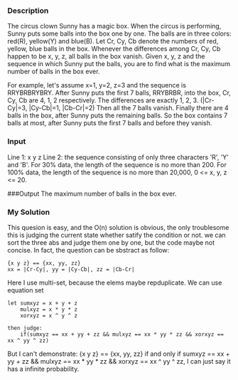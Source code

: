 ### Description

The circus clown Sunny has a magic box. When the circus is performing, Sunny puts some balls into the box one by one. The balls are in three colors: red(R), yellow(Y) and blue(B). Let Cr, Cy, Cb denote the numbers of red, yellow, blue balls in the box. Whenever the differences among Cr, Cy, Cb happen to be x, y, z, all balls in the box vanish. Given x, y, z and the sequence in which Sunny put the balls, you are to find what is the maximum number of balls in the box ever.

For example, let's assume x=1, y=2, z=3 and the sequence is RRYBRBRYBRY. After Sunny puts the first 7 balls, RRYBRBR, into the box, Cr, Cy, Cb are 4, 1, 2 respectively. The differences are exactly 1, 2, 3. (|Cr-Cy|=3, |Cy-Cb|=1, |Cb-Cr|=2) Then all the 7 balls vanish. Finally there are 4 balls in the box, after Sunny puts the remaining balls. So the box contains 7 balls at most, after Sunny puts the first 7 balls and before they vanish.

### Input
Line 1: x y z
Line 2: the sequence consisting of only three characters 'R', 'Y' and 'B'.
For 30% data, the length of the sequence is no more than 200.
For 100% data, the length of the sequence is no more than 20,000, 0 <= x, y, z <= 20.

###Output
The maximum number of balls in the box ever.


### My Solution

This quesion is easy, and the O(n) solution is obvious, the only troublesome this is judging the current state whether satify the condition or not. we can sort the three abs and judge them one by one, but the code maybe not concise. In fact, the question can be sbstract as follow:
```
{x y z} == {xx, yy, zz}
xx = |Cr-Cy|, yy = |Cy-Cb|, zz = |Cb-Cr|
```
Here I use multi-set, because the elems maybe repduplicate. We can use equation set
```
let sumxyz = x + y + z
    mulxyz = x * y * z
    xorxyz = x ^ y ^ z

then judge:
    if(sumxyz == xx + yy + zz && mulxyz == xx * yy * zz && xorxyz == xx ^ yy ^ zz)
```

But I can't demonstrate: {x y z} == {xx, yy, zz} if and only if sumxyz == xx + yy + zz && mulxyz == xx * yy * zz && xorxyz == xx ^ yy ^ zz, I can just say it has a infinite probability.
